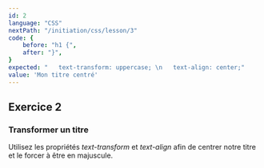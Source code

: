 ```yaml
---
id: 2
language: "CSS"
nextPath: "/initiation/css/lesson/3"
code: {
    before: "h1 {",
    after: "}",
}
expected: "   text-transform: uppercase; \n   text-align: center;"
value: 'Mon titre centré'
---
```


## Exercice 2

### Transformer un titre

Utilisez les propriétés *text-transform* et *text-align* afin de centrer notre titre et le forcer à être en majuscule.
